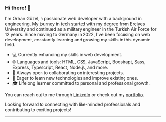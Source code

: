 ### Hi there! 👋

I'm Orhan Güzel, a passionate web developer with a background in engineering. My journey in tech started with my degree from Erciyes University and continued as a military engineer in the Turkish Air Force for 12 years. Since moving to Germany in 2022, I've been focusing on web development, constantly learning and growing my skills in this dynamic field.

- 💻 Currently enhancing my skills in web development.
- 🌐 Languages and tools: HTML, CSS, JavaScript, Boostrapt, Sass, Express, Typescript, React, Node.js, and more.
- 🚀 Always open to collaborating on interesting projects.
- 🌱 Eager to learn new technologies and improve existing ones.
- 🎓 Lifelong learner committed to personal and professional growth.

You can reach out to me through [LinkedIn](https://www.linkedin.com/in/orhan-güzel-53b47b11a) or check out my [portfolio](https://www.guezelwebdesign.com/).

Looking forward to connecting with like-minded professionals and contributing to exciting projects!

---
